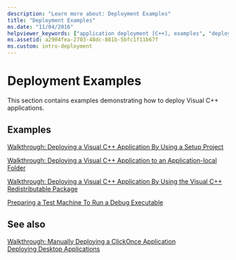 ```yaml
---
description: "Learn more about: Deployment Examples"
title: "Deployment Examples"
ms.date: "11/04/2016"
helpviewer_keywords: ["application deployment [C++], examples", "deploying applications [C++], examples", "examples [C++], deployment"]
ms.assetid: a2904fea-2703-48dc-881b-5bfc1f11b67f
ms.custom: intro-deployment
---
```

# Deployment Examples

This section contains examples demonstrating how to deploy Visual C++ applications.

## Examples

[Walkthrough: Deploying a Visual C++ Application By Using a Setup Project](walkthrough-deploying-a-visual-cpp-application-by-using-a-setup-project.md)

[Walkthrough: Deploying a Visual C++ Application to an Application-local Folder](walkthrough-deploying-a-visual-cpp-application-to-an-application-local-folder.md)

[Walkthrough: Deploying a Visual C++ Application By Using the Visual C++ Redistributable Package](deploying-visual-cpp-application-by-using-the-vcpp-redistributable-package.md)

[Preparing a Test Machine To Run a Debug Executable](preparing-a-test-machine-to-run-a-debug-executable.md)

## See also

[Walkthrough: Manually Deploying a ClickOnce Application](/visualstudio/deployment/walkthrough-manually-deploying-a-clickonce-application)<br>
[Deploying Desktop Applications](deploying-native-desktop-applications-visual-cpp.md)
